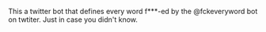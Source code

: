 This a twitter bot that defines every word f***-ed by the @fckeveryword bot on twtiter. Just in case you didn't know.
